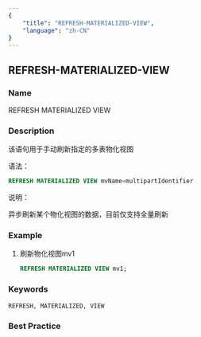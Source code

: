 ```yaml
---
{
    "title": "REFRESH-MATERIALIZED-VIEW",
    "language": "zh-CN"
}
---
```


<!--
Licensed to the Apache Software Foundation (ASF) under one
or more contributor license agreements.  See the NOTICE file
distributed with this work for additional information
regarding copyright ownership.  The ASF licenses this file
to you under the Apache License, Version 2.0 (the
"License"); you may not use this file except in compliance
with the License.  You may obtain a copy of the License at

  http://www.apache.org/licenses/LICENSE-2.0

Unless required by applicable law or agreed to in writing,
software distributed under the License is distributed on an
"AS IS" BASIS, WITHOUT WARRANTIES OR CONDITIONS OF ANY
KIND, either express or implied.  See the License for the
specific language governing permissions and limitations
under the License.
-->

## REFRESH-MATERIALIZED-VIEW

### Name

REFRESH MATERIALIZED VIEW

### Description

该语句用于手动刷新指定的多表物化视图

语法：

```sql
REFRESH MATERIALIZED VIEW mvName=multipartIdentifier
```

说明：

异步刷新某个物化视图的数据，目前仅支持全量刷新

### Example

1. 刷新物化视图mv1

    ```sql
    REFRESH MATERIALIZED VIEW mv1;
    ```
   
### Keywords

    REFRESH, MATERIALIZED, VIEW

### Best Practice

